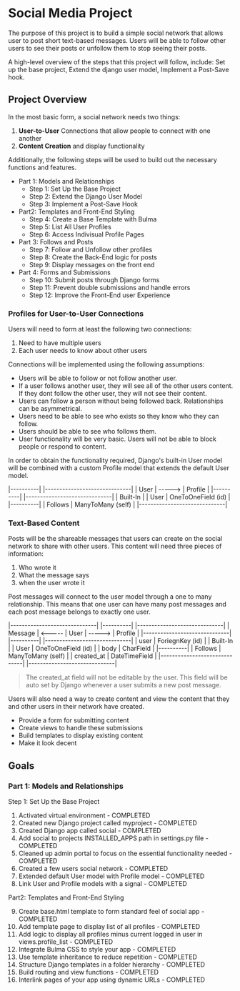 # **Social Media Project**

The purpose of this project is to build a simple social network that allows user to post short text-based messages. Users will be able to follow other users to see their posts or unfollow them to stop seeing their posts.

A high-level overview of the steps that this project will follow, include: Set up the base project, Extend the django user model, Implement a Post-Save hook.

## **Project Overview**

In the most basic form, a social network needs two things:

1. **User-to-User** Connections that allow people to connect with one another
2. **Content Creation** and display functionality

Additionally, the following steps will be used to build out the necessary functions and features.

* Part 1: Models and Relationships
    * Step 1: Set Up the Base Project
    * Step 2: Extend the Django User Model
    * Step 3: Implement a Post-Save Hook
* Part2: Templates and Front-End Styling
    * Step 4: Create a Base Template with Bulma
    * Step 5: List All User Profiles
    * Step 6: Access Indivisual Profile Pages
* Part 3: Follows and Posts
    * Step 7: Follow and Unfollow other profiles
    * Step 8: Create the Back-End logic for posts
    * Step 9: Display messages on the front end
* Part 4: Forms and Submissions
    * Step 10: Submit posts through Django forms
    * Step 11: Prevent double submissions and handle errors
    * Step 12: Improve the Front-End user Experience 

### **Profiles for User-to-User Connections**

Users will need to form at least the following two connections:

1. Need to have multiple users
2. Each user needs to know about other users

Connections will be implemented using the following assumptions:

* Users will be able to follow or not follow another user.
* If a user follows another user, they will see all of the other users content. If they dont follow the other user, they will not see their content.
* Users can follow a person without being followed back. Relationships can be asymmetrical.
* Users need to be able to see who exists so they know who they can follow.
* Users should be able to see who follows them.
* User functionality will be very basic. Users will not be able to block people or respond to content.

In order to obtain the functionality required, Django's built-in User model will be combined with a custom Profile model that extends the default User model.

|----------|        |------------------------------|
|   User   | -----> |    Profile                   |
|----------|        |------------------------------|
| Built-In |        | User    | OneToOneField (id) |
|----------|        | Follows | ManyToMany (self)  |
                    |------------------------------|

### Text-Based Content

Posts will be the shareable messages that users can create on the social network to share with other users. This content will need three pieces of information:

1. Who wrote it
2. What the message says
3. when the user wrote it

Post messages will connect to the user model through a one to many relationship. This means that one user can have many post messages and each post message belongs to exactly one user.

|------------------------------|        |----------|        |------------------------------|
| Message                      | <----- |   User   | -----> |    Profile                   |
|------------------------------|        |----------|        |------------------------------|
| user       | ForiegnKey (id) |        | Built-In |        | User    | OneToOneField (id) |
| body       | CharField       |        |----------|        | Follows | ManyToMany (self)  |
| created_at | DateTimeField   |                            |------------------------------|
|------------------------------|

>The created_at field will not be editable by the user. This field will be auto set by Django whenever a user submits a new post message.

Users will also need a way to create content and view the content that they and other users in their network have created.

* Provide a form for submitting content
* Create views to handle these submissions
* Build templates to display existing content
* Make it look decent

## Goals

### Part 1: Models and Relationships

Step 1: Set Up the Base Project

1. Activated virtual environment - COMPLETED
2. Created new Django project called myproject - COMPLETED
3. Created Django app called social - COMPLETED
4. Add social to projects INSTALLED_APPS path in settings.py file - COMPLETED
5. Cleaned up admin portal to focus on the essential functionality needed - COMPLETED
6. Created a few users social network - COMPLETED
7. Extended default User model with Profile model - COMPLETED
8. Link User and Profile models with a signal - COMPLETED

Part2: Templates and Front-End Styling

9. Create base.html template to form standard feel of social app - COMPLETED
10. Add template page to display list of all profiles - COMPLETED
11. Add logic to display all profiles minus current logged in user in views.profile_list - COMPLETED
12. Integrate Bulma CSS to style your app - COMPLETED
13. Use template inheritance to reduce repetition - COMPLETED
14. Structure Django templates in a folder hierarchy - COMPLETED
15. Build routing and view functions - COMPLETED
16. Interlink pages of your app using dynamic URLs - COMPLETED